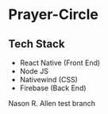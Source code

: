 # Prayer-Circle

## Tech Stack
- React Native (Front End)
- Node JS
- Nativewind (CSS)
- Firebase (Back End)

Nason R. Allen test branch